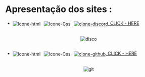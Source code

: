 # Apresentação dos sites :

- <div>
    <div>
      <img align="center" alt="Icone-html" src="https://img.shields.io/badge/HTML5-E34F26?style=for-the-badge&logo=html5&logoColor=white">&ensp;
      <img align="center" alt="Icone-Css" src="https://img.shields.io/badge/CSS3-1572B6?style=for-the-badge&logo=css3&logoColor=white">&ensp;
      <a href="https://carlosvarao.github.io/Clones-de-Sites/Clone-Login-Discord/index.html" target="_blank">
      <img align="center" alt="clone-discord" src="https://img.shields.io/badge/Discord-7289DA?style=for-the-badge&logo=discord&logoColor=white">&ensp;<span>CLICK - HERE</span>
      </a>
    </div>

    <div align="center" style="display: inline_block"><br>

     ![disco](https://github.com/CarlosVarao/Clones-de-Sites/assets/127850509/ae1b65bf-cdd5-45dc-8966-9685f29b792c) 

    </div>
</div>

##

- <div>
    <div>
      <img align="center" alt="Icone-html" src="https://img.shields.io/badge/HTML5-E34F26?style=for-the-badge&logo=html5&logoColor=white">&ensp;
      <img align="center" alt="Icone-Css" src="https://img.shields.io/badge/CSS3-1572B6?style=for-the-badge&logo=css3&logoColor=white">&ensp;  
      <a href="https://carlosvarao.github.io/Clones-de-Sites/Clone-Login-GitHub/index.html" target="_blank">
      <img align="center" alt="clone-github" src="https://img.shields.io/badge/GitHub-100000?style=for-the-badge&logo=github&logoColor=white">&ensp;<span>CLICK - HERE</span>
      </a>
    </div>
  
    <div align="center" style="display: inline_block"><br>

     ![git](https://github.com/CarlosVarao/Clones-de-Sites/assets/127850509/a661cfe8-ffaf-4579-8d8c-5da762cf8986)

    </div>
</div>

##








